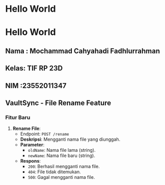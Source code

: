 # Hello World

# Hello World

## Nama : Mochammad Cahyahadi Fadhlurrahman
## Kelas: TIF RP 23D
## NIM  :23552011347

## VaultSync - File Rename Feature

### Fitur Baru
1. **Rename File**:
   - Endpoint: `POST /rename`
   - **Deskripsi**: Mengganti nama file yang diunggah.
   - **Parameter**:
     - `oldName`: Nama file lama (string).
     - `newName`: Nama file baru (string).
   - **Respons**:
     - `200`: Berhasil mengganti nama file.
     - `404`: File tidak ditemukan.
     - `500`: Gagal mengganti nama file.
